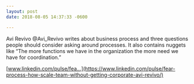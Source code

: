 ```yaml
---
layout: post
date: 2018-08-05 14:37:33 -0600

---
```

Avi Revivo @Avi_Revivo writes about business process and three questions people should consider asking around processes. It also contains nuggets like “The more functions we have in the organization the more need we have for coordination.”

[www.linkedin.com/pulse/fea...](https://www.linkedin.com/pulse/fear-process-how-scale-team-without-getting-corporate-avi-revivo/)
